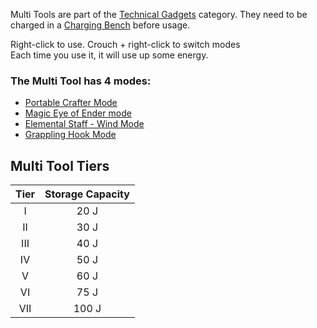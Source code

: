 Multi Tools are part of the [Technical Gadgets](https://github.com/Slimefun/Slimefun4/wiki/Technical-Gadgets) category. They need to be charged in a [Charging Bench](https://github.com/Slimefun/Slimefun4/wiki/Charging-Bench) before usage.

Right-click to use. Crouch + right-click to switch modes\
Each time you use it, it will use up some energy.

### The Multi Tool has 4 modes:
- [Portable Crafter Mode](https://github.com/Slimefun/Slimefun4/wiki/Portable-Crafter)
- [Magic Eye of Ender mode](https://github.com/Slimefun/Slimefun4/wiki/Magic-Eye-of-Ender)
- [Elemental Staff - Wind Mode](https://github.com/Slimefun/Slimefun4/wiki/Elemental-Staves)
- [Grappling Hook Mode](https://github.com/Slimefun/Slimefun4/wiki/Grappling-Hook)

## Multi Tool Tiers

| Tier  | Storage Capacity |
| :---: | :--------------: |
|   I   |       20 J       |
|  II   |       30 J       |
|  III  |       40 J       |
|  IV   |       50 J       |
|   V   |       60 J       |
|  VI   |       75 J       |
|  VII  |      100 J       |
